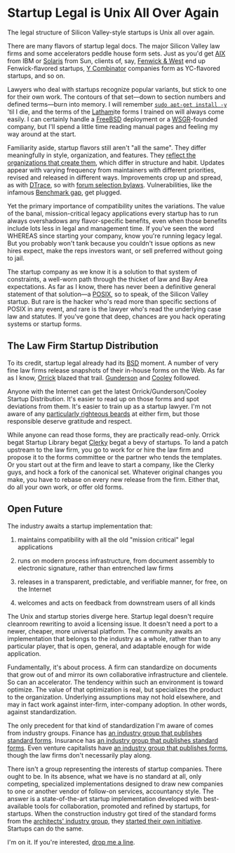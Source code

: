 # Startup Legal is Unix All Over Again

The legal structure of Silicon Valley-style startups is Unix all over again.

There are many flavors of startup legal docs. The major Silicon Valley law firms and some accelerators peddle house form sets. Just as you'd get [AIX](http://www.ibm.com/aix/) from IBM or [Solaris](http://oracle.com/solaris) from Sun, clients of, say, [Fenwick & West](http://fenwick.com) end up Fenwick-flavored startups, [Y Combinator](http://ycombinator.com) companies form as YC-flavored startups, and so on.

Lawyers who deal with startups recognize popular variants, but stick to one for their own work. The contours of that set—down to section numbers and defined terms—burn into memory. I will remember [`sudo apt-get install -y`](https://wiki.debian.org/Apt) 'til I die, and the terms of the [Latham](http://lw.com)ite forms I trained on will always come easily. I can certainly handle a [FreeBSD](http://freebsd.org) deployment or a [WSGR](http://wsgr.com)-founded company, but I'll spend a little time reading manual pages and feeling my way around at the start.

Familiarity aside, startup flavors still aren't "all the same". They differ meaningfully in style, organization, and features. They [reflect the organizations that create them](https://en.wikipedia.org/wiki/Conway%27s_law), which differ in structure and habit. Updates appear with varying frequency from maintainers with different priorities, revised and released in different ways. Improvements crop up and spread, as with [DTrace](http://dtrace.org), so with [forum selection bylaws](http://www.delawarelitigation.com/2014/09/articles/chancery-court-updates/chancery-upholds-forum-selection-clause-outside-delaware/). Vulnerabilities, like the infamous [Benchmark gap](http://www.goodwinprocter.com/~/media/Files/Publications/Attorney%20Articles/2002/The_Benchmark_Case_and_the_Limits_of_Preferred_Stock_Protections.pdf), get plugged.

Yet the primary importance of compatibility unites the variations. The value of the banal, mission-critical legacy applications every startup has to run always overshadows any flavor-specific benefits, even when those benefits include lots less in legal and management time. If you've seen the word WHEREAS since starting your company, know you're running legacy legal. But you probably won't tank because you couldn't issue options as new hires expect, make the reps investors want, or sell preferred without going to jail.

The startup company as we know it is a solution to that system of constraints, a well-worn path through the thicket of law and Bay Area expectations. As far as I know, there has never been a definitive general statement of that solution—a [POSIX](https://en.wikipedia.org/wiki/POSIX), so to speak, of the Silicon Valley startup. But rare is the hacker who's read more than specific sections of POSIX in any event, and rare is the lawyer who's read the underlying case law and statutes. If you've gone that deep, chances are you hack operating systems or startup forms.

## The Law Firm Startup Distribution

To its credit, startup legal already had its [BSD](https://en.wikipedia.org/wiki/Berkeley_Software_Distribution) moment. A number of very fine law firms release snapshots of their in-house forms on the Web. As far as I know, [Orrick](https://www.orrick.com/practices/emerging-companies/startup-forms/) blazed that trail. [Gunderson](http://gunder.com) and [Cooley](https://www.cooleygo.com/) followed.

Anyone with the Internet can get the latest Orrick/Gunderson/Cooley Startup Distribution. It's easier to read up on those forms and spot deviations from them. It's easier to train up as a startup lawyer. I'm not aware of any [particularly righteous beards](http://www.usenix.org.uk/content/unix_beards.html) at either firm, but those responsible deserve gratitude and respect.

While anyone can read those forms, they are practically read-only. Orrick begat Startup Library begat [Clerky](http://clerky.com) begat a bevy of startups. To land a patch upstream to the law firm, you go to work for or hire the law firm and propose it to the forms committee or the partner who tends the templates. Or you start out at the firm and leave to start a company, like the Clerky guys, and hock a fork of the canonical set. Whatever original changes you make, you have to rebase on every new release from the firm. Either that, do all your own work, or offer old forms.

## Open Future

The industry awaits  a startup implementation that:

1. maintains compatibility with all the old "mission critical" legal applications

2. runs on modern process infrastructure, from document assembly to electronic signature, rather than entrenched law firms

3. releases in a transparent, predictable, and verifiable manner, for free, on the Internet

4. welcomes and acts on feedback from downstream users of all kinds

The Unix and startup stories diverge here. Startup legal doesn't require cleanroom rewriting to avoid a licensing issue. It doesn't need a port to a newer, cheaper, more universal platform. The community awaits an implementation that belongs to the industry as a whole, rather than to any particular player, that is open, general, and adaptable enough for wide application.

Fundamentally, it's about process. A firm can standardize on documents that grow out of and mirror its own collaborative infrastructure and clientele. So can an accelerator. The tendency within such an environment is toward optimize. The value of that optimization is real, but specializes the product to the organization. Underlying assumptions may not hold elsewhere, and may in fact work against inter-firm, inter-company adoption. In other words, against standardization.

The only precedent for that kind of standardization I'm aware of comes from industry groups. Finance has [an industry group that publishes standard forms](http://www.isda.org/). Insurance has [an industry group that publishes standard forms](http://iso.com). Even venture capitalists have [an industry group that publishes forms](http://nvca.org), though the law firms don't necessarily play along. 

There isn't a group representing the interests of startup companies. There ought to be. In its absence, what we have is no standard at all, only competing, specialized implementations designed to draw new companies to one or another vendor of follow-on services, accountancy style. The answer is a state-of-the-art startup implementation developed with best-available tools for collaboration, promoted and refined by startups, for startups. When the construction industry got tired of the standard forms from the [architects' industry group](http://aia.org), they [started their own initiative](http://consensusdocs.org). Startups can do the same.

I'm on it. If you're interested, [drop me a line](mailto:kyle@kemitchell.com).
